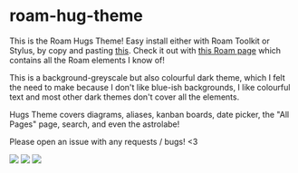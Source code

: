 # roam-hug-theme
This is the Roam Hugs Theme! Easy install either with Roam Toolkit or Stylus, by copy and pasting [this](https://raw.githubusercontent.com/kipply/roam-hug-theme/master/theme.css). Check it out with [this Roam page](https://roamresearch.com/#/app/kipply/page/EE-wV1Z1V?help) which contains all the Roam elements I know of!

This is a background-greyscale but also colourful dark theme, which I felt the need to make because I don't like blue-ish backgrounds, I like colourful text and most other dark themes don't cover all the elements.

Hugs Theme covers diagrams, aliases, kanban boards, date picker, the "All Pages" page, search, and even the astrolabe! 

Please open an issue with any requests / bugs! <3 

![](https://i.imgur.com/MjvnXZh.png)
![](https://i.imgur.com/Sa8EBWy.png)
![](https://i.imgur.com/8xrmTmN.png)
